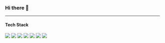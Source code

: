 ### Hi there 👋

***

#### Tech Stack
<p>
<img src="https://img.shields.io/badge/html-E34F26?style=for-the-badge&logoColor=E34F26"/>
<img src="https://img.shields.io/badge/css-1572B6?style=for-the-badge&logoColor=1572B6"/>
<img src="https://img.shields.io/badge/sass-CC6699?style=for-the-badge&logoColor=CC6699"/>
<img src="https://img.shields.io/badge/bootstrap-7952B3?style=for-the-badge&logoColor=7952B3"/>
<img src="https://img.shields.io/badge/javascript-F7DF1E?style=for-the-badge&logoColor=F7DF1E"/>
  <!--
<img src="https://img.shields.io/badge/next.js-000000?style=for-the-badge&logoColor=000000"/>
<img src="https://img.shields.io/badge/react-61DAFB?style=for-the-badge&logoColor=61DAFB"/>
<img src="https://img.shields.io/badge/typescript-3178C6?style=for-the-badge&logoColor=3178C6"/>
<img src="https://img.shields.io/badge/webpack-8DD6F9?style=for-the-badge&logoColor=8DD6F9"/>
-->
<img src="https://img.shields.io/badge/github-181717?style=for-the-badge&logoColor=181717"/>
<img src="https://img.shields.io/badge/notion-000000?style=for-the-badge&logoColor=000000"/>
</p>
